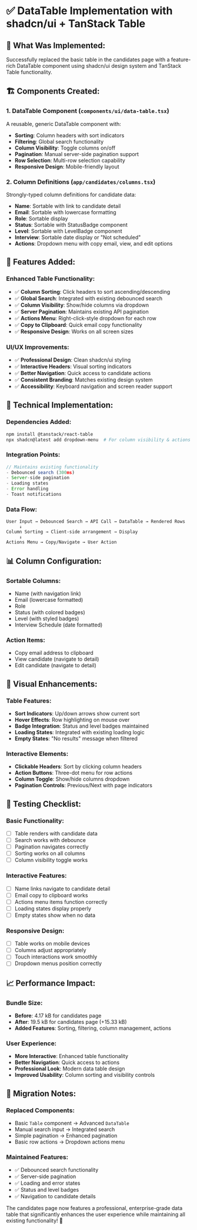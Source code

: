 # ✅ **DataTable Implementation with shadcn/ui + TanStack Table**

## 🎯 **What Was Implemented:**

Successfully replaced the basic table in the candidates page with a feature-rich DataTable component using shadcn/ui design system and TanStack Table functionality.

## 🏗️ **Components Created:**

### **1. DataTable Component** (`components/ui/data-table.tsx`)
A reusable, generic DataTable component with:
- **Sorting**: Column headers with sort indicators
- **Filtering**: Global search functionality
- **Column Visibility**: Toggle columns on/off
- **Pagination**: Manual server-side pagination support
- **Row Selection**: Multi-row selection capability
- **Responsive Design**: Mobile-friendly layout

### **2. Column Definitions** (`app/candidates/columns.tsx`)
Strongly-typed column definitions for candidate data:
- **Name**: Sortable with link to candidate detail
- **Email**: Sortable with lowercase formatting
- **Role**: Sortable display
- **Status**: Sortable with StatusBadge component
- **Level**: Sortable with LevelBadge component
- **Interview**: Sortable date display or "Not scheduled"
- **Actions**: Dropdown menu with copy email, view, and edit options

## 🚀 **Features Added:**

### **Enhanced Table Functionality:**
- ✅ **Column Sorting**: Click headers to sort ascending/descending
- ✅ **Global Search**: Integrated with existing debounced search
- ✅ **Column Visibility**: Show/hide columns via dropdown
- ✅ **Server Pagination**: Maintains existing API pagination
- ✅ **Actions Menu**: Right-click-style dropdown for each row
- ✅ **Copy to Clipboard**: Quick email copy functionality
- ✅ **Responsive Design**: Works on all screen sizes

### **UI/UX Improvements:**
- ✅ **Professional Design**: Clean shadcn/ui styling
- ✅ **Interactive Headers**: Visual sorting indicators
- ✅ **Better Navigation**: Quick access to candidate actions
- ✅ **Consistent Branding**: Matches existing design system
- ✅ **Accessibility**: Keyboard navigation and screen reader support

## 🔧 **Technical Implementation:**

### **Dependencies Added:**
```bash
npm install @tanstack/react-table
npx shadcn@latest add dropdown-menu  # For column visibility & actions
```

### **Integration Points:**
```typescript
// Maintains existing functionality
- Debounced search (300ms)
- Server-side pagination 
- Loading states
- Error handling
- Toast notifications
```

### **Data Flow:**
```
User Input → Debounced Search → API Call → DataTable → Rendered Rows
     ↓
Column Sorting → Client-side arrangement → Display
     ↓  
Actions Menu → Copy/Navigate → User Action
```

## 📊 **Column Configuration:**

### **Sortable Columns:**
- Name (with navigation link)
- Email (lowercase formatted)
- Role
- Status (with colored badges)
- Level (with styled badges)
- Interview Schedule (date formatted)

### **Action Items:**
- Copy email address to clipboard
- View candidate (navigate to detail)
- Edit candidate (navigate to detail)

## 🎨 **Visual Enhancements:**

### **Table Features:**
- **Sort Indicators**: Up/down arrows show current sort
- **Hover Effects**: Row highlighting on mouse over
- **Badge Integration**: Status and level badges maintained
- **Loading States**: Integrated with existing loading logic
- **Empty States**: "No results" message when filtered

### **Interactive Elements:**
- **Clickable Headers**: Sort by clicking column headers
- **Action Buttons**: Three-dot menu for row actions
- **Column Toggle**: Show/hide columns dropdown
- **Pagination Controls**: Previous/Next with page indicators

## 🧪 **Testing Checklist:**

### **Basic Functionality:**
- [ ] Table renders with candidate data
- [ ] Search works with debounce
- [ ] Pagination navigates correctly
- [ ] Sorting works on all columns
- [ ] Column visibility toggle works

### **Interactive Features:**
- [ ] Name links navigate to candidate detail
- [ ] Email copy to clipboard works
- [ ] Actions menu items function correctly
- [ ] Loading states display properly
- [ ] Empty states show when no data

### **Responsive Design:**
- [ ] Table works on mobile devices
- [ ] Columns adjust appropriately
- [ ] Touch interactions work smoothly
- [ ] Dropdown menus position correctly

## 📈 **Performance Impact:**

### **Bundle Size:**
- **Before**: 4.17 kB for candidates page
- **After**: 19.5 kB for candidates page (+15.33 kB)
- **Added Features**: Sorting, filtering, column management, actions

### **User Experience:**
- **More Interactive**: Enhanced table functionality
- **Better Navigation**: Quick access to actions
- **Professional Look**: Modern data table design
- **Improved Usability**: Column sorting and visibility controls

## 🔄 **Migration Notes:**

### **Replaced Components:**
- Basic `Table` component → Advanced `DataTable`
- Manual search input → Integrated search
- Simple pagination → Enhanced pagination
- Basic row actions → Dropdown actions menu

### **Maintained Features:**
- ✅ Debounced search functionality
- ✅ Server-side pagination
- ✅ Loading and error states
- ✅ Status and level badges
- ✅ Navigation to candidate details

The candidates page now features a professional, enterprise-grade data table that significantly enhances the user experience while maintaining all existing functionality! 🎉

